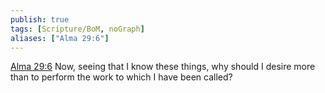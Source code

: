 ```yaml
---
publish: true
tags: [Scripture/BoM, noGraph]
aliases: ["Alma 29:6"]
---
```

[Alma 29:6](https://churchofjesuschrist.org/study/scriptures/bofm/alma/29?lang=eng&id=p6#p6) Now, seeing that I know these things, why should I desire more than to perform the work to which I have been called?
